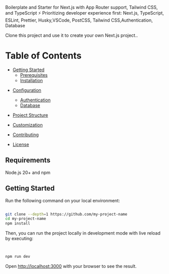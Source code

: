 Boilerplate and Starter for Next.js with App Router support, Tailwind CSS, and TypeScript ⚡️ Prioritizing developer experience first: Next.js, TypeScript, ESLint, Prettier, Husky,VSCode, PostCSS, Tailwind CSS,Authentication, Database

Clone this project and use it to create your own Next.js project..

# Table of Contents

- [Getting Started](#getting-started)
  - [Prerequisites](#prerequisites)
  - [Installation](#installation)

* [Configuration](#configuration)
  - [Authentication](#authentication)
  * [Database](#database)
* [Project Structure](#project-structure)
* [Customization](#customization)
* [Contributing](#contributing)

* [License](#license)

## Requirements

Node.js 20+ and npm

## Getting Started

Run the following command on your local environment:

```bash

git clone --depth=1 https://github.com/my-project-name
cd my-project-name
npm install


```

Then, you can run the project locally in development mode with live reload by executing:

```bash


npm run dev

```

Open [http://localhost:3000](http://localhost:3000) with your browser to see the result.